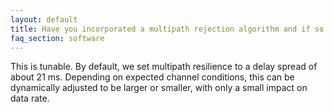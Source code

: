 ```yaml
---
layout: default
title: Have you incorporated a multipath rejection algorithm and if so what guard-time does the kit have?
faq_section: software
---
```


This is tunable. By default, we set multipath resilience to a delay spread of about 21 ms. Depending on expected channel conditions, this can be dynamically adjusted to be larger or smaller, with only a small impact on data rate. 

